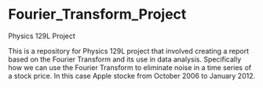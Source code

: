 # Fourier_Transform_Project
Physics 129L Project


This is a repository for Physics 129L project that involved creating a report based on the Fourier Transform and its use in data analysis. Specifically how we can use the Fourier Transform to eliminate noise in a time series of a stock price. In this case Apple stocke from October 2006 to January 2012.
